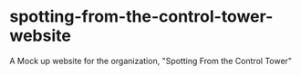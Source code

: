 # spotting-from-the-control-tower-website
A Mock up website for the organization, "Spotting From the Control Tower"

